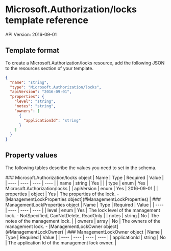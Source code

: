 # Microsoft.Authorization/locks template reference
API Version: 2016-09-01
## Template format

To create a Microsoft.Authorization/locks resource, add the following JSON to the resources section of your template.

```json
{
  "name": "string",
  "type": "Microsoft.Authorization/locks",
  "apiVersion": "2016-09-01",
  "properties": {
    "level": "string",
    "notes": "string",
    "owners": [
      {
        "applicationId": "string"
      }
    ]
  }
}
```
## Property values

The following tables describe the values you need to set in the schema.

<a id="Microsoft.Authorization/locks" />
### Microsoft.Authorization/locks object
|  Name | Type | Required | Value |
|  ---- | ---- | ---- | ---- |
|  name | string | Yes |  |
|  type | enum | Yes | Microsoft.Authorization/locks |
|  apiVersion | enum | Yes | 2016-09-01 |
|  properties | object | Yes | The properties of the lock. - [ManagementLockProperties object](#ManagementLockProperties) |


<a id="ManagementLockProperties" />
### ManagementLockProperties object
|  Name | Type | Required | Value |
|  ---- | ---- | ---- | ---- |
|  level | enum | Yes | The lock level of the management lock. - NotSpecified, CanNotDelete, ReadOnly |
|  notes | string | No | The notes of the management lock. |
|  owners | array | No | The owners of the management lock. - [ManagementLockOwner object](#ManagementLockOwner) |


<a id="ManagementLockOwner" />
### ManagementLockOwner object
|  Name | Type | Required | Value |
|  ---- | ---- | ---- | ---- |
|  applicationId | string | No | The application Id of the management lock owner. |

